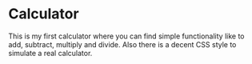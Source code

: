 # Calculator
This is my first calculator where you can find simple functionality like to add, subtract, multiply and divide. Also there is a decent CSS style to simulate a real calculator. 
